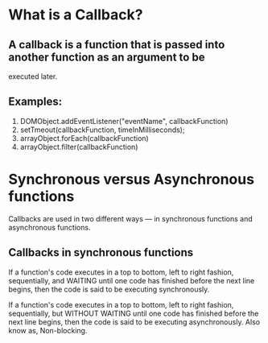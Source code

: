 # What is a Callback?

## A callback is a function that is passed into another function as an argument to be
executed later.

## Examples:

1. DOMObject.addEventListener("eventName", callbackFunction)
2. setTmeout(callbackFunction, timeInMilliseconds);
3. arrayObject.forEach(callbackFunction)
4. arrayObject.filter(callbackFunction)

# Synchronous versus Asynchronous functions
Callbacks are used in two different ways — in synchronous functions and asynchronous functions.

## Callbacks in synchronous functions
If a function's code executes in a top to bottom, left to right fashion, sequentially, and WAITING until one code has finished before the next line begins, then the code is said to be executing synchronously.

If a function's code executes in a top to bottom, left to right fashion, sequentially, but WITHOUT WAITING until one code has finished before the next line begins, then the code is said to be executing asynchronously. Also know as, Non-blocking.